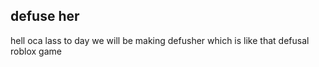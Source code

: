 ## defuse her


hell oca lass to day we will be making defusher which is like that defusal roblox game
